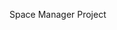 <!--
 * @Descripttion: 
 * @version: 
 * @Author: ZSB
 * @Date: 2019-12-11 08:32:11
 * @LastEditors: ZSB
 * @LastEditTime: 2019-12-11 08:32:54
 -->
Space Manager Project